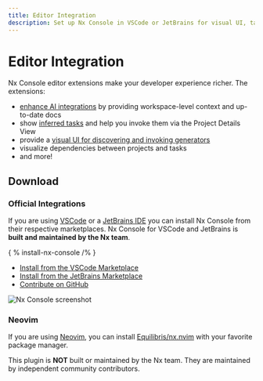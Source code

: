 ```yaml
---
title: Editor Integration
description: Set up Nx Console in VSCode or JetBrains for visual UI, task management, code generation, and enhanced AI assistance in your Nx workspace.
---
```


# Editor Integration

Nx Console editor extensions make your developer experience richer. The extensions:

- [enhance AI integrations](/features/enhance-AI) by providing workspace-level context and up-to-date docs
- show [inferred tasks](/concepts/inferred-tasks) and help you invoke them via the Project Details View
- provide a [visual UI for discovering and invoking generators](/recipes/nx-console/console-generate-command)
- visualize dependencies between projects and tasks
- and more!

## Download

### Official Integrations

If you are using [VSCode](https://code.visualstudio.com/) or a [JetBrains IDE](https://www.jetbrains.com/) you can install Nx Console from their respective marketplaces. Nx Console for VSCode and JetBrains is **built and maintained by the Nx team**.

\{ % install-nx-console /% }

- [Install from the VSCode Marketplace](https://marketplace.visualstudio.com/items?itemName=nrwl.angular-console)
- [Install from the JetBrains Marketplace](https://plugins.jetbrains.com/plugin/21060-nx-console)
- [Contribute on GitHub](https://github.com/nrwl/nx-console)

![Nx Console screenshot](/img/nx-console-screenshot.webp)

### Neovim

If you are using [Neovim](https://neovim.io/), you can install [Equilibris/nx.nvim](https://github.com/Equilibris/nx.nvim) with your favorite package manager.

This plugin is **NOT** built or maintained by the Nx team. They are maintained by independent community contributors.
